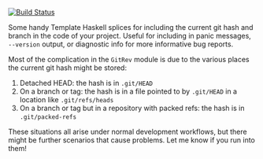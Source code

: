 [![Build Status](https://travis-ci.org/acfoltzer/gitrev.svg?branch=master)](https://travis-ci.org/acfoltzer/gitrev)

Some handy Template Haskell splices for including the current git hash
and branch in the code of your project. Useful for including in panic
messages, `--version` output, or diagnostic info for more informative
bug reports.

Most of the complication in the `GitRev` module is due to the various
places the current git hash might be stored:

1. Detached HEAD: the hash is in `.git/HEAD`
2. On a branch or tag: the hash is in a file pointed to by `.git/HEAD`
in a location like `.git/refs/heads`
3. On a branch or tag but in a repository with packed refs: the hash is
in `.git/packed-refs`

These situations all arise under normal development workflows, but
there might be further scenarios that cause problems. Let me know if
you run into them!
